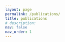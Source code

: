 ```yaml
---
layout: page
permalink: /publications/
title: publications
# description: 
nav: false
nav_order: 1
---
```

<!-- _pages/publications.md -->
<div class="publications">

<!-- {% bibliography -f {{ site.scholar.bibliography }} %} -->

</div>
